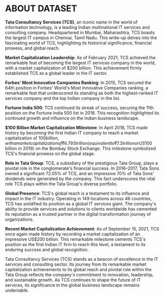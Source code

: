 # ABOUT DATASET

**Tata Consultancy Services (TCS)**, an iconic name in the world of information technology, is a leading Indian multinational IT services and consulting company. Headquartered in Mumbai, Maharashtra, TCS boasts the largest IT campus in Chennai, Tamil Nadu. This write-up delves into the fascinating world of TCS, highlighting its historical significance, financial prowess, and global reach.

**Market Capitalization Leadership**: As of February 2021, TCS achieved the remarkable feat of becoming the largest IT services company in the world, with a market capitalization of $200 billion. This achievement firmly established TCS as a global leader in the IT sector.

**Forbes' Most Innovative Companies Ranking**: In 2015, TCS secured the 64th position in Forbes' World's Most Innovative Companies ranking, a remarkable feat that underscored its standing as both the highest-ranked IT services company and the top Indian company in the list.

**Fortune India 500**: TCS continued its streak of success, securing the 11th position on the Fortune India 500 list in 2018. This recognition highlighted its continued growth and influence on the Indian business landscape.

**$100 Billion Market Capitalization Milestone**: In April 2018, TCS made history by becoming the first Indian IT company to reach a market capitalization of $100 billion, with a market capitalization of ₹6.793 trillion (equivalent to ₹7.3 trillion or US$100 billion in 2019) on the Bombay Stock Exchange. This milestone symbolized TCS's financial prowess on the global stage.

**Role in Tata Group**:
TCS, a subsidiary of the prestigious Tata Group, plays a pivotal role in the conglomerate's financial success. In 2016–2017, Tata Sons owned a significant 72.05% of TCS, and an impressive 70% of Tata Sons' dividends were generated by the company. This fact underscores the vital role TCS plays within the Tata Group's diverse portfolio.

**Global Presence**:
TCS's global reach is a testament to its influence and impact in the IT industry. Operating in 149 locations across 46 countries, TCS has solidified its position as a global IT services giant. The company's ability to provide services and solutions to clients worldwide has cemented its reputation as a trusted partner in the digital transformation journey of organizations.

**Recent Market Capitalization Achievement**:
As of September 15, 2021, TCS once again made history by recording a market capitalization of an impressive US$200 billion. This remarkable milestone cements TCS's position as the first Indian IT firm to reach this level, a testament to its enduring success and global recognition.

Tata Consultancy Services (TCS) stands as a beacon of excellence in the IT services and consulting sector. Its journey from its remarkable market capitalization achievements to its global reach and pivotal role within the Tata Group reflects the company's commitment to innovation, leadership, and sustainable growth. As TCS continues to shape the future of IT services, its significance in the global business landscape remains undeniable.





